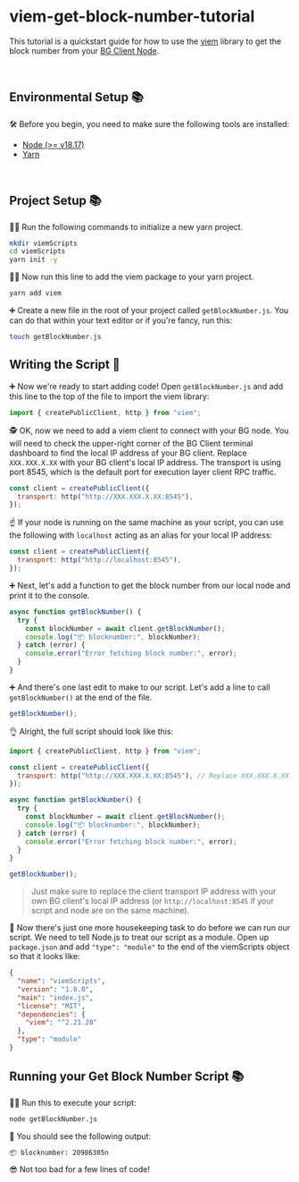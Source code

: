# viem-get-block-number-tutorial
This tutorial is a quickstart guide for how to use the [viem](https://viem.sh/) library to get the block number from your [BG Client Node](https://client.buidlguidl.com/).

&nbsp;
## Environmental Setup 📚

🛠️ Before you begin, you need to make sure the following tools are installed:

- [Node (>= v18.17)](https://nodejs.org/en/download/)
- [Yarn](https://yarnpkg.com/getting-started/install)

&nbsp;
&nbsp;
## Project Setup 📚

🏃‍♂️ Run the following commands to initialize a new yarn project. 

```sh
mkdir viemScripts
cd viemScripts
yarn init -y
```


🏃‍♀️ Now run this line to add the viem package to your yarn project.

```sh
yarn add viem
```


➕ Create a new file in the root of your project called `getBlockNumber.js`. You can do that within your text editor or if you're fancy, run this:

```sh
touch getBlockNumber.js
```


## Writing the Script 📝

➕ Now we're ready to start adding code! Open `getBlockNumber.js` and add this line to the top of the file to import the viem library:

```js
import { createPublicClient, http } from "viem";
```


🕵️ OK, now we need to add a viem client to connect with your BG node. You will need to check the upper-right corner of the BG Client terminal dashboard to find the local IP address of your BG client. Replace `XXX.XXX.X.XX` with your BG client's local IP address. The transport is using port 8545, which is the default port for execution layer client RPC traffic.

```js
const client = createPublicClient({
  transport: http("http://XXX.XXX.X.XX:8545"),
});
```

☝️ If your node is running on the same machine as your script, you can use the following with `localhost` acting as an alias for your local IP address:

```js
const client = createPublicClient({
  transport: http("http://localhost:8545"),
});
```


➕ Next, let's add a function to get the block number from our local node and print it to the console.

```js
async function getBlockNumber() {
  try {
    const blockNumber = await client.getBlockNumber();
    console.log("📦 blocknumber:", blockNumber);
  } catch (error) {
    console.error("Error fetching block number:", error);
  }
}
```


➕ And there's one last edit to make to our script. Let's add a line to call `getBlockNumber()` at the end of the file.

```js
getBlockNumber();
```

👌 Alright, the full script should look like this:

```js
import { createPublicClient, http } from "viem";

const client = createPublicClient({
  transport: http("http://XXX.XXX.X.XX:8545"), // Replace XXX.XXX.X.XX with your BG client's local IP address
});

async function getBlockNumber() {
  try {
    const blockNumber = await client.getBlockNumber();
    console.log("📦 blocknumber:", blockNumber);
  } catch (error) {
    console.error("Error fetching block number:", error);
  }
}

getBlockNumber();
```
> Just make sure to replace the client transport IP address with your own BG client's local IP address (or `http://localhost:8545` if your script and node are on the same machine).


🧺 Now there's just one more housekeeping task to do before we can run our script. We need to tell Node.js to treat our script as a module. Open up `package.json` and add `"type": "module"` to the end of the viemScripts object so that it looks like:

```json
{
  "name": "viemScripts",
  "version": "1.0.0",
  "main": "index.js",
  "license": "MIT",
  "dependencies": {
    "viem": "^2.21.28"
  },
  "type": "module"
}
```

## Running your Get Block Number Script 📚

🏃‍♂️ Run this to execute your script:

```sh
node getBlockNumber.js
```

🔎 You should see the following output:

```sh
📦 blocknumber: 20986305n
```

😎 Not too bad for a few lines of code!







